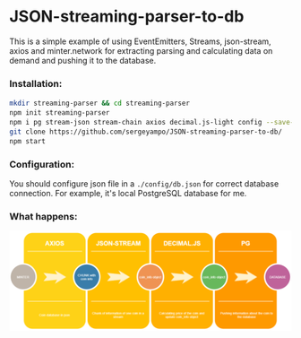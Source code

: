 # JSON-streaming-parser-to-db
This is a simple example of using EventEmitters, Streams, json-stream, axios and minter.network for extracting parsing and calculating data on demand and pushing it to the database.
### Installation:
```sh
mkdir streaming-parser && cd streaming-parser
npm init streaming-parser
npm i pg stream-json stream-chain axios decimal.js-light config --save-dev
git clone https://github.com/sergeyampo/JSON-streaming-parser-to-db/
npm start
```

### Configuration:
You should configure json file in a `./config/db.json` for correct database connection. For example, it's local PostgreSQL database for me.

### What happens:
![Diagram](https://github.com/sergeyampo/JSON-streaming-parser-to-db/blob/master/stream-parsing-diagram.png?raw=true)
